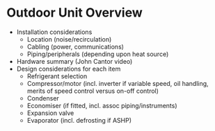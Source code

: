 # Outdoor Unit Overview

  * Installation considerations
    * Location (noise/recirculation)
    * Cabling (power, communications)
    * Piping/peripherals (depending upon heat source)
  * Hardware summary (John Cantor video)
  * Design considerations for each item
    * Refrigerant selection
    * Compressor/motor (incl. inverter if variable speed, oil handling, merits of speed control versus on-off control)
    * Condenser
    * Economiser (if fitted, incl. assoc piping/instruments)
    * Expansion valve
    * Evaporator (incl. defrosting if ASHP)
